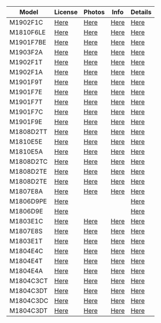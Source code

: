 | Model | License | Photos | Info | Details |
|---|---|---|---|---|
|M1902F1C|[Here](https://wap.tenaa.com.cn/WSFW/CertInfo.aspx?code=IXoAG%2bifKtj1zf2QxMKgKe7Brfi72bZu)|[Here](https://wap.tenaa.com.cn/WSFW/PicQuery2.aspx?code=IXoAG%2bifKtj1zf2QxMKgKe7Brfi72bZu)|[Here](https://wap.tenaa.com.cn/WSFW/ParamImportant.aspx?code=IXoAG%2bifKtj1zf2QxMKgKe7Brfi72bZu)|[Here](http://shouji.tenaa.com.cn/Mobile/MobileDetail.aspx?code=zDErPbEoeuC4xL7n2y32b11E06h2NPz7Phfk24FBitPm6chCM7QfHw%3d%3d)|
|M1810F6LE|[Here](https://wap.tenaa.com.cn/WSFW/CertInfo.aspx?code=IXoAG%2bifKtj1zf2QxMKgKfeLqixwSP42)|[Here](https://wap.tenaa.com.cn/WSFW/PicQuery2.aspx?code=IXoAG%2bifKtj1zf2QxMKgKfeLqixwSP42)|[Here](https://wap.tenaa.com.cn/WSFW/ParamImportant.aspx?code=IXoAG%2bifKtj1zf2QxMKgKfeLqixwSP42)|[Here](http://shouji.tenaa.com.cn/Mobile/MobileDetail.aspx?code=iOkwV7UWhfC5gTAFvO5Lkay%2b7Eidl9l0hMLhRMpEjqz%2bZp5Z4ieooQ%3d%3d)|
|M1901F7BE|[Here](https://wap.tenaa.com.cn/WSFW/CertInfo.aspx?code=IXoAG%2bifKtj1zf2QxMKgKb4jEsO3doQD)|[Here](https://wap.tenaa.com.cn/WSFW/PicQuery2.aspx?code=IXoAG%2bifKtj1zf2QxMKgKb4jEsO3doQD)|[Here](https://wap.tenaa.com.cn/WSFW/ParamImportant.aspx?code=IXoAG%2bifKtj1zf2QxMKgKb4jEsO3doQD)|[Here](http://shouji.tenaa.com.cn/Mobile/MobileDetail.aspx?code=iOkwV7UWhfBT7wenlphQgeWUXhO1C%2fQgwVWzYdcwE7eXQuRM4dHZLw%3d%3d)|
|M1903F2A|[Here](https://wap.tenaa.com.cn/WSFW/CertInfo.aspx?code=IXoAG%2bifKtj1zf2QxMKgKa%2buy2QW0GUV)|[Here](https://wap.tenaa.com.cn/WSFW/PicQuery2.aspx?code=IXoAG%2bifKtj1zf2QxMKgKa%2buy2QW0GUV)|[Here](https://wap.tenaa.com.cn/WSFW/ParamImportant.aspx?code=IXoAG%2bifKtj1zf2QxMKgKa%2buy2QW0GUV)|[Here](http://shouji.tenaa.com.cn/Mobile/MobileDetail.aspx?code=zDErPbEoeuC4xL7n2y32b6PHoI0aLoiDkUVMoXAzEH2GngesmOfkxA%3d%3d)|
|M1902F1T|[Here](https://wap.tenaa.com.cn/WSFW/CertInfo.aspx?code=IXoAG%2bifKtj1zf2QxMKgKQKMWQ84if3G)|[Here](https://wap.tenaa.com.cn/WSFW/PicQuery2.aspx?code=IXoAG%2bifKtj1zf2QxMKgKQKMWQ84if3G)|[Here](https://wap.tenaa.com.cn/WSFW/ParamImportant.aspx?code=IXoAG%2bifKtj1zf2QxMKgKQKMWQ84if3G)|[Here](http://shouji.tenaa.com.cn/Mobile/MobileDetail.aspx?code=zDErPbEoeuC4xL7n2y32b9fNuDZGlD7IKU9py1er%2fvjsSY6SdEmq6g%3d%3d)|
|M1902F1A|[Here](https://wap.tenaa.com.cn/WSFW/CertInfo.aspx?code=IXoAG%2bifKtj1zf2QxMKgKQbE6iX4bhem)|[Here](https://wap.tenaa.com.cn/WSFW/PicQuery2.aspx?code=IXoAG%2bifKtj1zf2QxMKgKQbE6iX4bhem)|[Here](https://wap.tenaa.com.cn/WSFW/ParamImportant.aspx?code=IXoAG%2bifKtj1zf2QxMKgKQbE6iX4bhem)|[Here](http://shouji.tenaa.com.cn/Mobile/MobileDetail.aspx?code=zDErPbEoeuC4xL7n2y32bzDqls6SdeaJD6%2fLU6MDJbH0mifHPYjwwg%3d%3d)|
|M1901F9T|[Here](https://wap.tenaa.com.cn/WSFW/CertInfo.aspx?code=IXoAG%2bifKtheEKD1YPH4CNrza09E7LcD)|[Here](https://wap.tenaa.com.cn/WSFW/PicQuery2.aspx?code=IXoAG%2bifKtheEKD1YPH4CNrza09E7LcD)|[Here](https://wap.tenaa.com.cn/WSFW/ParamImportant.aspx?code=IXoAG%2bifKtheEKD1YPH4CNrza09E7LcD)|[Here](http://shouji.tenaa.com.cn/Mobile/MobileDetail.aspx?code=zDErPbEoeuC4xL7n2y32b5uiI9eypcTyjPkVttu9SFbx8SyoUr9pkw%3d%3d)|
|M1901F7E|[Here](https://wap.tenaa.com.cn/WSFW/CertInfo.aspx?code=IXoAG%2bifKtheEKD1YPH4CGcTjuwvIXhs)|[Here](https://wap.tenaa.com.cn/WSFW/PicQuery2.aspx?code=IXoAG%2bifKtheEKD1YPH4CGcTjuwvIXhs)|[Here](https://wap.tenaa.com.cn/WSFW/ParamImportant.aspx?code=IXoAG%2bifKtheEKD1YPH4CGcTjuwvIXhs)|[Here](http://shouji.tenaa.com.cn/Mobile/MobileDetail.aspx?code=iOkwV7UWhfBT7wenlphQgc891w1rQvUZVPrGUBK0Aje1eA3KefQ5RA%3d%3d)|
|M1901F7T|[Here](https://wap.tenaa.com.cn/WSFW/CertInfo.aspx?code=IXoAG%2bifKtheEKD1YPH4CLXSjZutvBQ%2b)|[Here](https://wap.tenaa.com.cn/WSFW/PicQuery2.aspx?code=IXoAG%2bifKtheEKD1YPH4CLXSjZutvBQ%2b)|[Here](https://wap.tenaa.com.cn/WSFW/ParamImportant.aspx?code=IXoAG%2bifKtheEKD1YPH4CLXSjZutvBQ%2b)|[Here](http://shouji.tenaa.com.cn/Mobile/MobileDetail.aspx?code=iOkwV7UWhfBT7wenlphQgfRwbmzcxhnrjKUqPJgU787m5JbsS4QF0w%3d%3d)|
|M1901F7C|[Here](https://wap.tenaa.com.cn/WSFW/CertInfo.aspx?code=IXoAG%2bifKtheEKD1YPH4CPkH9USkvGj9)|[Here](https://wap.tenaa.com.cn/WSFW/PicQuery2.aspx?code=IXoAG%2bifKtheEKD1YPH4CPkH9USkvGj9)|[Here](https://wap.tenaa.com.cn/WSFW/ParamImportant.aspx?code=IXoAG%2bifKtheEKD1YPH4CPkH9USkvGj9)|[Here](http://shouji.tenaa.com.cn/Mobile/MobileDetail.aspx?code=iOkwV7UWhfBT7wenlphQgeJZrwHqjxQzmiFM%2fB2ztmp0xzS60C2iJQ%3d%3d)|
|M1901F9E|[Here](https://wap.tenaa.com.cn/WSFW/CertInfo.aspx?code=IXoAG%2bifKtheEKD1YPH4CLeGbs9nM2As)|[Here](https://wap.tenaa.com.cn/WSFW/PicQuery2.aspx?code=IXoAG%2bifKtheEKD1YPH4CLeGbs9nM2As)|[Here](https://wap.tenaa.com.cn/WSFW/ParamImportant.aspx?code=IXoAG%2bifKtheEKD1YPH4CLeGbs9nM2As)|[Here](http://shouji.tenaa.com.cn/Mobile/MobileDetail.aspx?code=zDErPbEoeuC4xL7n2y32b8ysrcw3C1uXuz20Zg%2bkULP09qIsoLR7jA%3d%3d)|
|M1808D2TT|[Here](https://wap.tenaa.com.cn/WSFW/CertInfo.aspx?code=IXoAG%2bifKtheEKD1YPH4CFwXUICp6k1k)|[Here](https://wap.tenaa.com.cn/WSFW/PicQuery2.aspx?code=IXoAG%2bifKtheEKD1YPH4CFwXUICp6k1k)|[Here](https://wap.tenaa.com.cn/WSFW/ParamImportant.aspx?code=IXoAG%2bifKtheEKD1YPH4CFwXUICp6k1k)|[Here](http://shouji.tenaa.com.cn/Mobile/MobileDetail.aspx?code=zDErPbEoeuCQbxt1GYrmKLnMgMSqxUqirL02xKUCFYetjL4%2bJwQgDw%3d%3d)|
|M1810E5E|[Here](https://wap.tenaa.com.cn/WSFW/CertInfo.aspx?code=IXoAG%2bifKtheEKD1YPH4CD4t7Ftw0mGh)|[Here](https://wap.tenaa.com.cn/WSFW/PicQuery2.aspx?code=IXoAG%2bifKtheEKD1YPH4CD4t7Ftw0mGh)|[Here](https://wap.tenaa.com.cn/WSFW/ParamImportant.aspx?code=IXoAG%2bifKtheEKD1YPH4CD4t7Ftw0mGh)|[Here](http://shouji.tenaa.com.cn/Mobile/MobileDetail.aspx?code=zDErPbEoeuAUCC2CA9dkLV0712%2fWjJ51l1EOBsRuFF6%2bTCSAQPjl0w%3d%3d)|
|M1810E5A|[Here](https://wap.tenaa.com.cn/WSFW/CertInfo.aspx?code=IXoAG%2bifKtheEKD1YPH4CMgyuDlUDkmE)|[Here](https://wap.tenaa.com.cn/WSFW/PicQuery2.aspx?code=IXoAG%2bifKtheEKD1YPH4CMgyuDlUDkmE)|[Here](https://wap.tenaa.com.cn/WSFW/ParamImportant.aspx?code=IXoAG%2bifKtheEKD1YPH4CMgyuDlUDkmE)|[Here](http://shouji.tenaa.com.cn/Mobile/MobileDetail.aspx?code=zDErPbEoeuAUCC2CA9dkLYerEY0FSBuqrsVQdzUI57MGGe%2bJnWZYBA%3d%3d)|
|M1808D2TC|[Here](https://wap.tenaa.com.cn/WSFW/CertInfo.aspx?code=IXoAG%2bifKtheEKD1YPH4CP3fglcj0LdK)|[Here](https://wap.tenaa.com.cn/WSFW/PicQuery2.aspx?code=IXoAG%2bifKtheEKD1YPH4CP3fglcj0LdK)|[Here](https://wap.tenaa.com.cn/WSFW/ParamImportant.aspx?code=IXoAG%2bifKtheEKD1YPH4CP3fglcj0LdK)|[Here](http://shouji.tenaa.com.cn/Mobile/MobileDetail.aspx?code=zDErPbEoeuCQbxt1GYrmKF2wids1qKPkf0lchEI3UL%2ft9skAePp2Cg%3d%3d)|
|M1808D2TE|[Here](https://wap.tenaa.com.cn/WSFW/CertInfo.aspx?code=IXoAG%2bifKtheEKD1YPH4CO%2bRs4P%2baLkf)|[Here](https://wap.tenaa.com.cn/WSFW/PicQuery2.aspx?code=IXoAG%2bifKtheEKD1YPH4CO%2bRs4P%2baLkf)|[Here](https://wap.tenaa.com.cn/WSFW/ParamImportant.aspx?code=IXoAG%2bifKtheEKD1YPH4CO%2bRs4P%2baLkf)|[Here](http://shouji.tenaa.com.cn/Mobile/MobileDetail.aspx?code=zDErPbEoeuCQbxt1GYrmKO5wdNXjH7G4P9ZXrgTHHuPlWUIKAt1cXA%3d%3d)|
|M1808D2TE|[Here](https://wap.tenaa.com.cn/WSFW/CertInfo.aspx?code=IXoAG%2bifKtheEKD1YPH4CO%2bRs4P%2baLkf)|[Here](https://wap.tenaa.com.cn/WSFW/PicQuery2.aspx?code=IXoAG%2bifKtheEKD1YPH4CO%2bRs4P%2baLkf)|[Here](https://wap.tenaa.com.cn/WSFW/ParamImportant.aspx?code=IXoAG%2bifKtheEKD1YPH4CO%2bRs4P%2baLkf)|[Here](http://shouji.tenaa.com.cn/Mobile/MobileDetail.aspx?code=zDErPbEoeuCQbxt1GYrmKO5wdNXjH7G4P9ZXrgTHHuPlWUIKAt1cXA%3d%3d)|
|M1807E8A|[Here](https://wap.tenaa.com.cn/WSFW/CertInfo.aspx?code=IXoAG%2bifKtheEKD1YPH4CDtNwuvm6YSD)|[Here](https://wap.tenaa.com.cn/WSFW/PicQuery2.aspx?code=IXoAG%2bifKtheEKD1YPH4CDtNwuvm6YSD)|[Here](https://wap.tenaa.com.cn/WSFW/ParamImportant.aspx?code=IXoAG%2bifKtheEKD1YPH4CDtNwuvm6YSD)|[Here](http://shouji.tenaa.com.cn/Mobile/MobileDetail.aspx?code=zDErPbEoeuCQbxt1GYrmKA3c0BLZdk4fw7aLBdPbssN1larT0YlXxA%3d%3d)|
|M1806D9PE|[Here](https://wap.tenaa.com.cn/WSFW/CertInfo.aspx?code=Qh7SIZaNxkB9kLHUCIQJKoG%2f5PQywOvF)|||[Here](http://shouji.tenaa.com.cn/Mobile/MobileDetail.aspx?code=zDErPbEoeuCQbxt1GYrmKA3c0BLZdk4fw7aLBdPbssN1larT0YlXxA%3d%3d)|
|M1806D9E|[Here](https://wap.tenaa.com.cn/WSFW/CertInfo.aspx?code=Qh7SIZaNxkB9kLHUCIQJKvzU23Bo9CkN)|||[Here](http://shouji.tenaa.com.cn/Mobile/MobileDetail.aspx?code=zDErPbEoeuCQbxt1GYrmKA3c0BLZdk4fw7aLBdPbssN1larT0YlXxA%3d%3d)|
|M1803E1C|[Here](https://wap.tenaa.com.cn/WSFW/CertInfo.aspx?code=IXoAG%2bifKtheEKD1YPH4CGkmBGRwJ%2fJk)|[Here](https://wap.tenaa.com.cn/WSFW/PicQuery2.aspx?code=IXoAG%2bifKtheEKD1YPH4CGkmBGRwJ%2fJk)|[Here](https://wap.tenaa.com.cn/WSFW/ParamImportant.aspx?code=IXoAG%2bifKtheEKD1YPH4CGkmBGRwJ%2fJk)|[Here](http://shouji.tenaa.com.cn/Mobile/MobileDetail.aspx?code=zDErPbEoeuCQbxt1GYrmKI4wW5H6iMKE4twqV01HnS0qCruj8T8v%2bg%3d%3d)|
|M1807E8S|[Here](https://wap.tenaa.com.cn/WSFW/CertInfo.aspx?code=IXoAG%2bifKtheEKD1YPH4CKxpm1umX4bJ)|[Here](https://wap.tenaa.com.cn/WSFW/PicQuery2.aspx?code=IXoAG%2bifKtheEKD1YPH4CKxpm1umX4bJ)|[Here](https://wap.tenaa.com.cn/WSFW/ParamImportant.aspx?code=IXoAG%2bifKtheEKD1YPH4CKxpm1umX4bJ)|[Here](http://shouji.tenaa.com.cn/Mobile/MobileDetail.aspx?code=zDErPbEoeuCQbxt1GYrmKP0o4kkAOO1Z2uxpce0pvvyPQvooOzvhwQ%3d%3d)|
|M1803E1T|[Here](https://wap.tenaa.com.cn/WSFW/CertInfo.aspx?code=IXoAG%2bifKtheEKD1YPH4CIEBVJricjH4)|[Here](https://wap.tenaa.com.cn/WSFW/PicQuery2.aspx?code=IXoAG%2bifKtheEKD1YPH4CIEBVJricjH4)|[Here](https://wap.tenaa.com.cn/WSFW/ParamImportant.aspx?code=IXoAG%2bifKtheEKD1YPH4CIEBVJricjH4)|[Here](http://shouji.tenaa.com.cn/Mobile/MobileDetail.aspx?code=zDErPbEoeuCQbxt1GYrmKPW%2bIAMEOVKd6XWQZ8XBgNc2bO%2bGMlZIrw%3d%3d)|
|M1804E4C|[Here](https://wap.tenaa.com.cn/WSFW/CertInfo.aspx?code=IXoAG%2bifKtheEKD1YPH4CMBs0y6nS88k)|[Here](https://wap.tenaa.com.cn/WSFW/PicQuery2.aspx?code=IXoAG%2bifKtheEKD1YPH4CMBs0y6nS88k)|[Here](https://wap.tenaa.com.cn/WSFW/ParamImportant.aspx?code=IXoAG%2bifKtheEKD1YPH4CMBs0y6nS88k)|[Here](http://shouji.tenaa.com.cn/Mobile/MobileDetail.aspx?code=zDErPbEoeuCQbxt1GYrmKM5jScK7L3YEFjs376EuZqV%2fWQsfDyNc0w%3d%3d)|
|M1804E4T|[Here](https://wap.tenaa.com.cn/WSFW/CertInfo.aspx?code=IXoAG%2bifKtheEKD1YPH4CJnklc570ioV)|[Here](https://wap.tenaa.com.cn/WSFW/PicQuery2.aspx?code=IXoAG%2bifKtheEKD1YPH4CJnklc570ioV)|[Here](https://wap.tenaa.com.cn/WSFW/ParamImportant.aspx?code=IXoAG%2bifKtheEKD1YPH4CJnklc570ioV)|[Here](http://shouji.tenaa.com.cn/Mobile/MobileDetail.aspx?code=zDErPbEoeuCQbxt1GYrmKEBoIHGhJNMarvqgI3D0vGxIerlJk%2bDiRg%3d%3d)|
|M1804E4A|[Here](https://wap.tenaa.com.cn/WSFW/CertInfo.aspx?code=IXoAG%2bifKtheEKD1YPH4CPsbvh%2bbg%2b1v)|[Here](https://wap.tenaa.com.cn/WSFW/PicQuery2.aspx?code=IXoAG%2bifKtheEKD1YPH4CPsbvh%2bbg%2b1v)|[Here](https://wap.tenaa.com.cn/WSFW/ParamImportant.aspx?code=IXoAG%2bifKtheEKD1YPH4CPsbvh%2bbg%2b1v)|[Here](http://shouji.tenaa.com.cn/Mobile/MobileDetail.aspx?code=zDErPbEoeuCQbxt1GYrmKHwANC5YU9hn%2fmltQCmigNrCKyluWjJByw%3d%3d)|
|M1804C3CT|[Here](https://wap.tenaa.com.cn/WSFW/CertInfo.aspx?code=IXoAG%2bifKtheEKD1YPH4CPx1W3eT1hJS)|[Here](https://wap.tenaa.com.cn/WSFW/PicQuery2.aspx?code=IXoAG%2bifKtheEKD1YPH4CPx1W3eT1hJS)|[Here](https://wap.tenaa.com.cn/WSFW/ParamImportant.aspx?code=IXoAG%2bifKtheEKD1YPH4CPx1W3eT1hJS)|[Here](http://shouji.tenaa.com.cn/Mobile/MobileDetail.aspx?code=zDErPbEoeuCQbxt1GYrmKMUKUkugVtXVN2%2f4PRNxQmDrcU%2fsSn404A%3d%3d)|
|M1804C3DT|[Here](https://wap.tenaa.com.cn/WSFW/CertInfo.aspx?code=IXoAG%2bifKtheEKD1YPH4CIoTn2rvNcUg)|[Here](https://wap.tenaa.com.cn/WSFW/PicQuery2.aspx?code=IXoAG%2bifKtheEKD1YPH4CIoTn2rvNcUg)|[Here](https://wap.tenaa.com.cn/WSFW/ParamImportant.aspx?code=IXoAG%2bifKtheEKD1YPH4CIoTn2rvNcUg)|[Here](http://shouji.tenaa.com.cn/Mobile/MobileDetail.aspx?code=zDErPbEoeuCQbxt1GYrmKCLYYpqmMiJ1a8lvaLDuSXSCqrD4JDRXxQ%3d%3d)|
|M1804C3DC|[Here](https://wap.tenaa.com.cn/WSFW/CertInfo.aspx?code=IXoAG%2bifKtheEKD1YPH4CI7Ec8Elz2tv)|[Here](https://wap.tenaa.com.cn/WSFW/PicQuery2.aspx?code=IXoAG%2bifKtheEKD1YPH4CI7Ec8Elz2tv)|[Here](https://wap.tenaa.com.cn/WSFW/ParamImportant.aspx?code=IXoAG%2bifKtheEKD1YPH4CI7Ec8Elz2tv)|[Here](http://shouji.tenaa.com.cn/Mobile/MobileDetail.aspx?code=zDErPbEoeuCQbxt1GYrmKEwQqMidIsRUazsouS4If8IGOlEi6l0PNQ%3d%3d)|
|M1804C3DT|[Here](https://wap.tenaa.com.cn/WSFW/CertInfo.aspx?code=IXoAG%2bifKtheEKD1YPH4CIoTn2rvNcUg)|[Here](https://wap.tenaa.com.cn/WSFW/PicQuery2.aspx?code=IXoAG%2bifKtheEKD1YPH4CIoTn2rvNcUg)|[Here](https://wap.tenaa.com.cn/WSFW/ParamImportant.aspx?code=IXoAG%2bifKtheEKD1YPH4CIoTn2rvNcUg)|[Here](http://shouji.tenaa.com.cn/Mobile/MobileDetail.aspx?code=zDErPbEoeuCQbxt1GYrmKCLYYpqmMiJ1a8lvaLDuSXSCqrD4JDRXxQ%3d%3d)|
